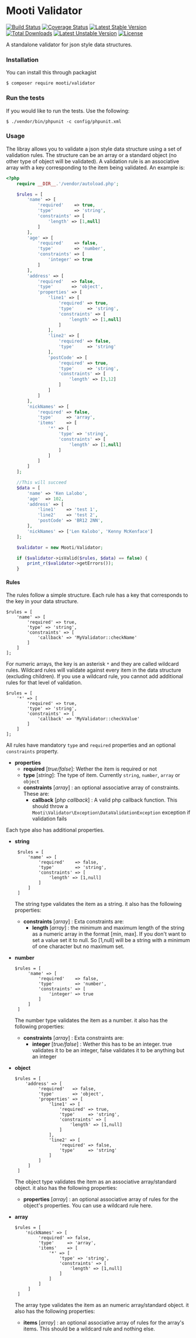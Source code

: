 # Mooti Validator

[![Build Status](https://travis-ci.org/mooti/validator.svg?branch=master)](https://travis-ci.org/mooti/validator)
[![Coverage Status](https://coveralls.io/repos/github/mooti/validator/badge.svg?branch=master)](https://coveralls.io/github/mooti/validator?branch=master)
[![Latest Stable Version](https://poser.pugx.org/mooti/validator/v/stable)](https://packagist.org/packages/mooti/validator)
[![Total Downloads](https://poser.pugx.org/mooti/validator/downloads)](https://packagist.org/packages/mooti/validator)
[![Latest Unstable Version](https://poser.pugx.org/mooti/validator/v/unstable)](https://packagist.org/packages/mooti/validator)
[![License](https://poser.pugx.org/mooti/validator/license)](https://packagist.org/packages/mooti/validator)

A standalone validator for json style data structures.

### Installation

You can install this through packagist

```
$ composer require mooti/validator
```

### Run the tests

If you would like to run the tests. Use the following:

```
$ ./vendor/bin/phpunit -c config/phpunit.xml
```

### Usage

The libray allows you to validate a json style data structure using a set of validation rules. The structure can be an array or a standard object (no other type of object will be validated). A validation rule is an associative array with a key corresponding to the item being validated. An example is:

```php
<?php
    require __DIR__.'/vendor/autoload.php';

    $rules = [
        'name' => [
            'required'    => true,
            'type'        => 'string',
            'constraints' => [
                'length' => [1,null]
            ]
        ],
        'age' => [
            'required'    => false,
            'type'        => 'number',
            'constraints' => [
                'integer' => true
            ]
        ],
        'address' => [
            'required'   => false,
            'type'       => 'object',
            'properties' => [
                'line1' => [
                    'required' => true,
                    'type'     => 'string',
                    'constraints' => [
                        'length' => [1,null]
                    ]
                ],
                'line2' => [
                    'required' => false,
                    'type'     => 'string'
                ],
                'postCode' => [
                    'required' => true,
                    'type'     => 'string',
                    'constraints' => [
                        'length' => [3,12]
                    ]
                ]
            ]
        ],
        'nickNames' => [
            'required' => false,
            'type'     => 'array',
            'items'    => [
                '*' => [
                    'type' => 'string',
                    'constraints' => [
                        'length' => [1,null]
                    ]
                ]
            ]
        ]
    ];

    //This will succeed
    $data = [
        'name' => 'Ken Lalobo',
        'age'  => 102,
        'address' => [
            'line1'    => 'test 1',
            'line2'    => 'test 2',
            'postCode' => 'BR12 2NN',
        ],
        'nickNames' => ['Len Kalobo', 'Kenny McKenface']
    ];

    $validator = new Mooti/Validator;

    if ($validator->isValid($rules, $data) == false) {
        print_r($validator->getErrors());
    }
```

#### Rules

The rules follow a simple structure. Each rule has a key that corresponds to the key in your data structure.

```
$rules = [
    'name' => [
        'required' => true,
        'type' => 'string',
        'constraints' => [
            'callback' => 'MyValidator::checkName'
        ]
    ]
];
```

For numeric arrays, the key is an asterisk `*` and they are called wildcard rules. Wildcard rules will validate against every item in the data structure (excluding children). If you use a wildcard rule, you cannot add additional rules for that level of validation.

```
$rules = [
    '*' => [
        'required' => true,
        'type' => 'string',
        'constraints' => [
            'callback' => 'MyValidator::checkValue'
        ]
    ]
];
```

All rules have mandatory `type` and `required` properties and an optional `constraints` property. 

* **properties**
   * **required** [*true/false*]: Wether the item is required or not
   * **type** [*string*]: The type of item. Currently `string`, `number`, `array` or `object`
   * **constraints** [*array*] : an optional associative array of constraints. These are:
      * **callback** [*php callback*] : A valid php callback function. This should throw a `Mooti\Validator\Exception\DataValidationException` exception if validation fails

Each type also has additional properties.

- **string**
   ```
    $rules = [
        'name' => [
            'required'    => false,
            'type'        => 'string',
            'constraints' => [
                'length' => [1,null]
            ]
        ]
    ]
   ```
   The string type validates the item as a string. it also has the following properties:   
   * **constraints** [*array*] : Exta constraints are:
      * **length** [*array*] : the minimum and maximum length of the string as a numeric array in the format [min, max]. If you don't want to set a value set it to null. So [1,null] will be a string with a minimum of one character but no maximum set.

- **number**

   ```
   $rules = [
        'name' => [
            'required'    => false,
            'type'        => 'number',
            'constraints' => [
                'integer' => true
            ]
        ]
    ]
   ```
   The number type validates the item as a number. it also has the following properties:   
   * **constraints** [*array*] : Exta constraints are:
      * **integer** [*true/false*] : Wether this has to be an integer. true validates it to be an integer, false validates it to be anything but an integer

- **object**

   ```
   $rules = [
       'address' => [
            'required'   => false,
            'type'       => 'object',
            'properties' => [
                'line1' => [
                    'required' => true,
                    'type'     => 'string',
                    'constraints' => [
                        'length' => [1,null]
                    ]
                ],
                'line2' => [
                    'required' => false,
                    'type'     => 'string'
                ]
            ]
        ]
    ]
   ```
   The object type validates the item as an associative array/standard object. it also has the following properties:   
   * **properties** [*array*] : an optional associative array of rules for the object's properties. You can use a wildcard rule here.

- **array**

   ```
   $rules = [
       'nickNames' => [
            'required' => false,
            'type'     => 'array',
            'items'    => [
                '*' => [
                    'type' => 'string',
                    'constraints' => [
                        'length' => [1,null]
                    ]
                ]
            ]
        ]
    ]
   ```
   The array type validates the item as an numeric array/standard object. it also has the following properties:   
   * **items** [*array*] : an optional associative array of rules for the array's items. This should be a wildcard rule and nothing else.